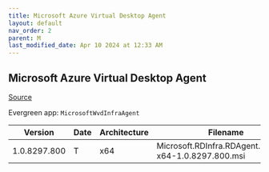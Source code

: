 ```yaml
---
title: Microsoft Azure Virtual Desktop Agent
layout: default
nav_order: 2
parent: M
last_modified_date: Apr 10 2024 at 12:33 AM
---
```


## Microsoft Azure Virtual Desktop Agent

[Source](https://docs.microsoft.com/en-us/azure/virtual-desktop/create-host-pools-powershell)

Evergreen app: `MicrosoftWvdInfraAgent`

| Version      | Date | Architecture | Filename                                                 | URI                                                                                                                                  |
| ------------ | ---- | ------------ | -------------------------------------------------------- | ------------------------------------------------------------------------------------------------------------------------------------ |
| 1.0.8297.800 | T    | x64          | Microsoft.RDInfra.RDAgent.Installer-x64-1.0.8297.800.msi | [https://query.prod.cms.rt.microsoft.com/cms/api/am/binary/RWrmXv](https://query.prod.cms.rt.microsoft.com/cms/api/am/binary/RWrmXv) |
